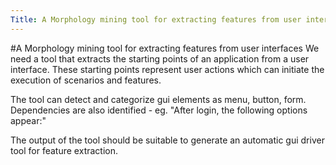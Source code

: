 ```yaml
---
Title: A Morphology mining tool for extracting features from user interfaces
---
```

#A Morphology mining tool for extracting features from user interfaces
We need a tool that extracts the starting points of an application from a user interface. These starting points represent user actions which can initiate the
execution of scenarios and features.

The tool can detect and categorize gui elements as menu, button, form.  
Dependencies are also identified - eg. "After login, the following options appear:"

The output of the tool should be suitable to generate an automatic gui driver tool for feature extraction.

